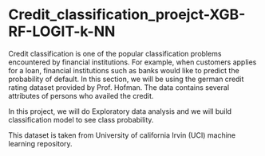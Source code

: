 # Credit_classification_proejct-XGB-RF-LOGIT-k-NN
Credit classification is one of the popular classification problems encountered by financial institutions. For example, when customers applies for a loan, financial institutions such as banks would like to predict the probability of default. In this section, we will be using the german credit rating dataset provided by Prof. Hofman. The data contains several attributes of persons who availed the credit.

In this project, we will do Exploratory data analysis and we will build classification model to see class probability.

This dataset is taken from University of california Irvin (UCI) machine learning repository.
